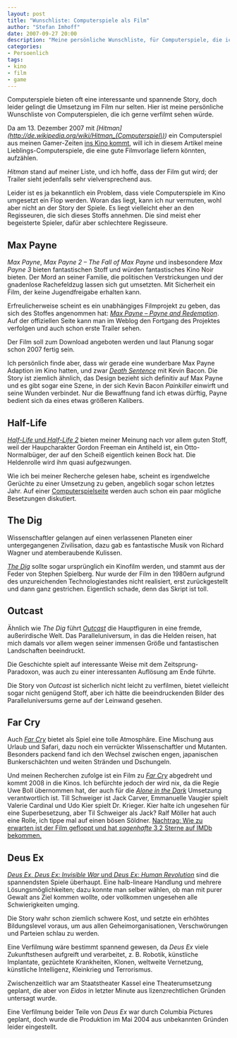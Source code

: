 ```yaml
---
layout: post
title: "Wunschliste: Computerspiele als Film"
author: "Stefan Imhoff"
date: 2007-09-27 20:00
description: "Meine persönliche Wunschliste, für Computerspiele, die ich gerne verfilmt sehen würde."
categories:
- Persoenlich
tags:
- kino
- film
- game
---
```


Computerspiele bieten oft eine interessante und spannende Story, doch leider gelingt die Umsetzung im Film nur selten. Hier ist meine persönliche Wunschliste von Computerspielen, die ich gerne verfilmt sehen würde.

Da am 13. Dezember 2007 mit <cite>[Hitman](http://de.wikipedia.org/wiki/Hitman_(Computerspiel\))</cite> ein Computerspiel aus meinen Gamer-Zeiten [ins Kino kommt](http://www.imdb.com/title/tt0465494/), will ich in diesem Artikel meine Lieblings-Computerspiele, die eine gute Filmvorlage liefern könnten,  aufzählen.

<cite>Hitman</cite> stand auf meiner Liste, und ich hoffe, dass der Film gut wird; der Trailer sieht jedenfalls sehr vielversprechend aus.

Leider ist es ja bekanntlich ein Problem, dass viele Computerspiele im Kino umgesetzt ein Flop werden. Woran das liegt, kann ich nur vermuten, wohl aber nicht an der Story der Spiele. Es liegt vielleicht eher an den Regisseuren, die sich dieses Stoffs annehmen. Die sind meist eher begeisterte Spieler, dafür aber schlechtere Regisseure.

## Max Payne

<cite>Max Payne</cite>, <cite>Max Payne 2 – The Fall of Max Payne</cite> und insbesondere <cite>Max Payne 3</cite> bieten fantastischen Stoff und würden fantastisches Kino Noir bieten. Der Mord an seiner Familie, die politischen Verstrickungen und der gnadenlose Rachefeldzug lassen sich gut umsetzten. Mit Sicherheit ein Film, der keine Jugendfreigabe erhalten kann.

Erfreulicherweise scheint es ein unabhängiges Filmprojekt zu geben, das sich des Stoffes angenommen hat: <cite>[Max Payne – Payne and Redemption](http://www.payneandredemption.com/)</cite>. Auf der offiziellen Seite kann man im Weblog den Fortgang des Projektes verfolgen und auch schon erste Trailer sehen.

Der Film soll zum Download angeboten werden und laut Planung sogar schon 2007 fertig sein.

Ich persönlich finde aber, dass wir gerade eine wunderbare Max Payne Adaption im Kino hatten, und zwar <cite>[Death Sentence](http://www.imdb.com/title/tt0804461/)</cite> mit Kevin Bacon. Die Story ist ziemlich ähnlich, das Design bezieht sich definitiv auf Max Payne und es gibt sogar eine Szene, in der sich Kevin Bacon *Painkiller* einwirft und seine Wunden verbindet. Nur die Bewaffnung fand ich etwas dürftig, Payne bedient sich da eines etwas größeren Kalibers.

## Half-Life

[<cite>Half-Life</cite> und <cite>Half-Life 2</cite>](http://orange.half-life2.com/) bieten meiner Meinung nach vor allem guten Stoff, weil der Haupcharakter Gordon Freeman ein Antiheld ist, ein Otto-Normalbüger, der auf den Scheiß eigentlich keinen Bock hat. Die Heldenrolle wird ihm quasi aufgezwungen.

Wie ich bei meiner Recherche gelesen habe, scheint es irgendwelche Gerüchte zu einer Umsetzung zu geben, angeblich sogar schon letztes Jahr. Auf einer [Computerspielseite](http://gameservercheck.de/news,276,Half-Life_2_Der_FILM_eventuell_2006_im_Kino.html) werden auch schon ein paar mögliche Besetzungen diskutiert.

## The Dig

Wissenschaftler gelangen auf einen verlassenen Planeten einer untergegangenen Zivilisation, dazu gab es fantastische Musik von Richard Wagner und atemberaubende Kulissen.

<cite>[The Dig](http://de.wikipedia.org/wiki/The_Dig)</cite> sollte sogar ursprünglich ein Kinofilm werden, und stammt aus der Feder von Stephen Spielberg. Nur wurde der Film in den 1980ern aufgrund des unzureichenden Technologiestandes nicht realisiert, erst zurückgestellt und dann ganz gestrichen. Eigentlich schade, denn das Skript ist toll.

## Outcast

Ähnlich wie <cite>The Dig</cite> führt <cite>[Outcast](http://de.wikipedia.org/wiki/Outcast)</cite> die Hauptfiguren in eine fremde, außerirdische Welt. Das Paralleluniversum, in das die Helden reisen, hat mich damals vor allem wegen seiner immensen Größe und fantastischen Landschaften beeindruckt.

Die Geschichte spielt auf interessante Weise mit dem Zeitsprung-Paradoxon, was auch zu einer interessanten Auflösung am Ende führte.

Die Story von <cite>Outcast</cite> ist sicherlich nicht leicht zu verfilmen, bietet vielleicht sogar nicht genügend Stoff, aber ich hätte die beeindruckenden Bilder des Paralleluniversums gerne auf der Leinwand gesehen.

## Far Cry

Auch <cite>[Far Cry](http://far-cry.ubi.com/fc-portal/de-DE/home/)</cite> bietet als Spiel eine tolle Atmosphäre. Eine Mischung aus Urlaub und Safari, dazu noch ein verrückter Wissenschaftler und Mutanten. Besonders packend fand ich den Wechsel zwischen engen, japanischen Bunkerschächten und weiten Stränden und Dschungeln.


Und meinen Recherchen zufolge ist ein Film zu <cite>[Far Cry](http://www.imdb.com/title/tt0400426/)</cite> abgedreht und kommt 2008 in die Kinos. Ich befürchte jedoch der wird nix, da die Regie Uwe Boll übernommen hat, der auch für die <cite>[Alone in the Dark](http://www.imdb.com/title/tt0369226/)</cite> Umsetzung verantwortlich ist. Till Schweiger ist Jack Carver, Emmanuelle Vaugier spielt Valerie Cardinal und Udo Kier spielt Dr. Krieger. Kier halte ich ungesehen für eine Superbesetzung, aber Til Schweiger als Jack? Ralf Möller hat auch eine Rolle, ich tippe mal auf einen bösen Söldner. <ins datetime="2012-08-16T18:00">Nachtrag: Wie zu erwarten ist der Film gefloppt und hat *sagenhafte* 3,2 Sterne auf IMDb bekommen.</ins>
## Deus Ex

[<cite>Deus Ex</cite>, <cite>Deus Ex: Invisible War</cite> und <cite>Deus Ex: Human Revolution</cite>](http://www.deusex.com/) sind die spannendsten Spiele überhaupt. Eine halb-lineare Handlung und mehrere Lösungsmöglichkeiten; dazu konnte man selber wählen, ob man mit purer Gewalt ans Ziel kommen wollte, oder vollkommen ungesehen alle Schwierigkeiten umging.

Die Story wahr schon ziemlich schwere Kost, und setzte ein erhöhtes Bildungslevel voraus, um aus allen Geheimorganisationen, Verschwörungen und Parteien schlau zu werden.

Eine Verfilmung wäre bestimmt spannend gewesen, da <cite>Deus Ex</cite> viele Zukunftsthesen aufgreift und verarbeitet, z. B. Robotik, künstliche Implantate, gezüchtete Krankheiten, Klonen, weltweite Vernetzung, künstliche Intelligenz, Kleinkrieg und Terrorismus.

Zwischenzeitlich war am Staatstheater Kassel eine Theaterumsetzung geplant, die aber von <cite>Eidos</cite> in letzter Minute aus lizenzrechtlichen Gründen untersagt wurde.

Eine Verfilmung beider Teile von <cite>Deus Ex</cite> war durch Columbia Pictures geplant, doch wurde die Produktion im Mai 2004 aus unbekannten Gründen leider eingestellt.
